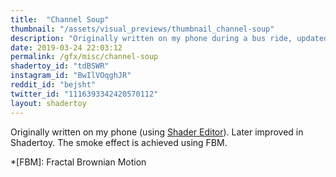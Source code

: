 ```yaml
---
title:  "Channel Soup"
thumbnail: "/assets/visual_previews/thumbnail_channel-soup"
description: "Originally written on my phone during a bus ride, updated a bit later."
date: 2019-03-24 22:03:12
permalink: /gfx/misc/channel-soup
shadertoy_id: "tdBSWR" 
instagram_id: "BwIlVOqghJR"
reddit_id: "bejsht"
twitter_id: "1116393342420570112"
layout: shadertoy
---
```

Originally written on my phone (using [Shader Editor](https://play.google.com/store/apps/details?id=de.markusfisch.android.shadereditor&hl=en)). Later improved in Shadertoy. The smoke effect is achieved using FBM.

*[FBM]: Fractal Brownian Motion

